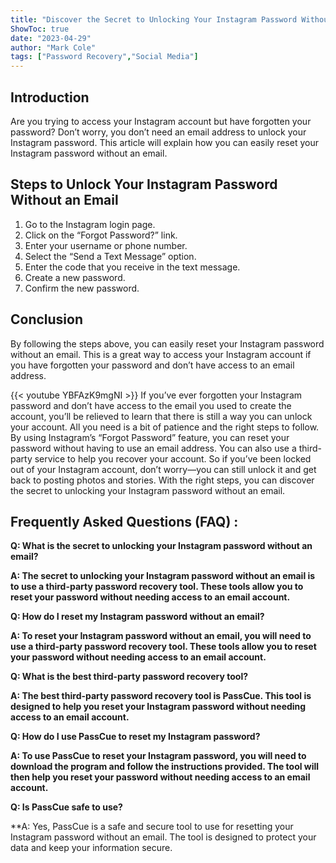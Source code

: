 ```yaml
---
title: "Discover the Secret to Unlocking Your Instagram Password Without an Email!"
ShowToc: true 
date: "2023-04-29"
author: "Mark Cole" 
tags: ["Password Recovery","Social Media"]
---
```

## Introduction 
Are you trying to access your Instagram account but have forgotten your password? Don’t worry, you don’t need an email address to unlock your Instagram password. This article will explain how you can easily reset your Instagram password without an email.

## Steps to Unlock Your Instagram Password Without an Email
1. Go to the Instagram login page.
2. Click on the “Forgot Password?” link.
3. Enter your username or phone number.
4. Select the “Send a Text Message” option.
5. Enter the code that you receive in the text message.
6. Create a new password.
7. Confirm the new password.

## Conclusion
By following the steps above, you can easily reset your Instagram password without an email. This is a great way to access your Instagram account if you have forgotten your password and don’t have access to an email address.

{{< youtube YBFAzK9mgNI >}} 
If you’ve ever forgotten your Instagram password and don’t have access to the email you used to create the account, you’ll be relieved to learn that there is still a way you can unlock your account. All you need is a bit of patience and the right steps to follow. By using Instagram’s “Forgot Password” feature, you can reset your password without having to use an email address. You can also use a third-party service to help you recover your account. So if you’ve been locked out of your Instagram account, don’t worry—you can still unlock it and get back to posting photos and stories. With the right steps, you can discover the secret to unlocking your Instagram password without an email.

## Frequently Asked Questions (FAQ) :
**Q: What is the secret to unlocking your Instagram password without an email?**

**A: The secret to unlocking your Instagram password without an email is to use a third-party password recovery tool. These tools allow you to reset your password without needing access to an email account.**

**Q: How do I reset my Instagram password without an email?**

**A: To reset your Instagram password without an email, you will need to use a third-party password recovery tool. These tools allow you to reset your password without needing access to an email account.**

**Q: What is the best third-party password recovery tool?**

**A: The best third-party password recovery tool is PassCue. This tool is designed to help you reset your Instagram password without needing access to an email account.**

**Q: How do I use PassCue to reset my Instagram password?**

**A: To use PassCue to reset your Instagram password, you will need to download the program and follow the instructions provided. The tool will then help you reset your password without needing access to an email account.**

**Q: Is PassCue safe to use?**

**A: Yes, PassCue is a safe and secure tool to use for resetting your Instagram password without an email. The tool is designed to protect your data and keep your information secure.


